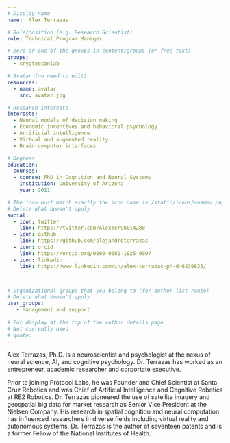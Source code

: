 ```yaml
---
# Display name
name:  Alex Terrazas

# Role/position (e.g. Research Scientist)
role: Technical Program Manager

# Zero or one of the groups in content/groups (or free text)
groups:
  - cryptoeconlab

# Avatar (no need to edit)
resources:
  - name: avatar
    src: avatar.jpg

# Research interests
interests:
  - Neural models of decision making
  - Economic incentives and behavioral psychology
  - Artificial intelligence
  - Virtual and augmented reality
  - Brain computer interfaces

# Degrees
education:
  courses: 
  - course: PhD in Cognition and Neural Systems
    institution: University of Arizona
    year: 2011

# The icon must match exactly the icon name in /static/icons/<name>.png
# Delete what doesn't apply
social:
  - icon: twitter
    link: https://twitter.com/AlexTer98014280
  - icon: github
    link: https://github.com/alejandroterrazas
  - icon: orcid
    link: https://orcid.org/0000-0002-1825-0097
  - icon: linkedin
    link: https://www.linkedin.com/in/alex-terrazas-ph-d-6239833/



# Organizational groups that you belong to (for author list route)
# Delete what doesn't apply
user_groups:
   - Management and support
 
# For display at the top of the author details page
# Not currently used
# quote:
---
```


Alex Terrazas, Ph.D. is a neuroscientist and psychologist at the nexus of neural science, AI, and cognitive psychology.  Dr. Terrazas has worked as an entrepreneur, academic researcher and corportate executive.  

Prior to joining Protocol Labs, he was Founder and Chief Scientist at Santa Cruz Robotics and was Chief of Artificial Intelligence and Cognitive Robotics at RE2 Robotics.  Dr. Terrazas pioneered the use of satellite imagery and geospatial big data for market research as Senior Vice President at the Nielsen Company.  His research in spatial cognition and neural computation has influenced researchers in diverse fields including virtual reality and autonomous systems.  Dr. Terrazas is the author of seventeen patents and is a former Fellow of the National Institutes of Health. 
